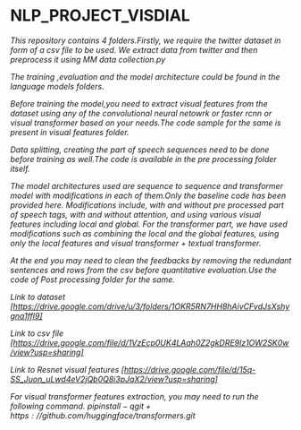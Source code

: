# NLP_PROJECT_VISDIAL


*This repository contains 4 folders.Firstly, we require the twitter dataset in form of a csv file to be used.
We extract data from twitter and then preprocess it using MM data collection.py* 

*The training ,evaluation and the model architecture could be found in the language models folders.*

*Before training the model,you need to extract visual features from the dataset using any of the convolutional neural netowrk or faster rcnn or visual transformer based on your needs.The code sample for the same is present in visual features folder.*

*Data splitting, creating the part of speech sequences need to be done before training as well.The code is available in the pre processing folder itself.*

*The model architectures used are sequence to sequence and transformer model with modifications in each of them.Only the baseline code has been provided here.
Modifications include, with and without pre processed part of speech tags, with and without attention, and using various visual features including local and global.
For the transformer part, we have used modifications such as combining the local and the global features, using only the local features and visual transformer + textual transformer.*

*At the end you may need to clean the feedbacks by removing the redundant sentences and rows from the csv before quantitative evaluation.Use the code of Post processing folder for the same.*


*Link to dataset [https://drive.google.com/drive/u/3/folders/1OKR5RN7HH8hAivCFvdJsXshygna1ffl9]*

*Link to csv file [https://drive.google.com/file/d/1VzEcp0UK4LAah0Z2gkDRE9lz1OW2SK0w/view?usp=sharing]*

*Link to Resnet visual features [https://drive.google.com/file/d/15q-SS_Juon_uLwd4eV2jQb0Q8i3pJqX2/view?usp=sharing]*

*For visual transformer features extraction, you may need to run the following command. $pip install -q git+https://github.com/huggingface/transformers.git$*
